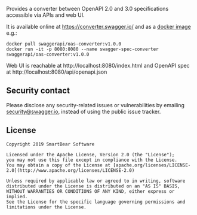 Provides a converter between OpenAPI 2.0 and 3.0 specifications accessible via APIs and web UI. 

It is available online at https://converter.swagger.io/ and as a [docker image](https://hub.docker.com/r/swaggerapi/oas-converter) e.g.:

```
docker pull swaggerapi/oas-converter:v1.0.0
docker run -it -p 8080:8080 --name swagger-spec-converter swaggerapi/oas-converter:v1.0.0
```

Web UI is reachable at http://localhost:8080/index.html and OpenAPI spec at http://localhost:8080/api/openapi.json

## Security contact

Please disclose any security-related issues or vulnerabilities by emailing [security@swagger.io](mailto:security@swagger.io), instead of using the public issue tracker.

## License

```
Copyright 2019 SmartBear Software

Licensed under the Apache License, Version 2.0 (the "License");
you may not use this file except in compliance with the License.
You may obtain a copy of the License at [apache.org/licenses/LICENSE-2.0](http://www.apache.org/licenses/LICENSE-2.0)

Unless required by applicable law or agreed to in writing, software
distributed under the License is distributed on an "AS IS" BASIS,
WITHOUT WARRANTIES OR CONDITIONS OF ANY KIND, either express or implied.
See the License for the specific language governing permissions and
limitations under the License.
```
